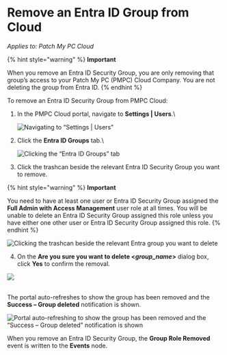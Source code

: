 # Remove an Entra ID Group from Cloud

_Applies to: Patch My PC Cloud_

{% hint style="warning" %}
**Important**

When you remove an Entra ID Security Group, you are only removing that group’s access to your Patch My PC (PMPC) Cloud Company. You are not deleting the group from Entra ID.
{% endhint %}

To remove an Entra ID Security Group from PMPC Cloud:

1.  In the PMPC Cloud portal, navigate to **Settings | Users**.\


    ![Navigating to “Settings | Users”](/_images/image-%282234%29.png-"Navigating-to-\"Settings-|-Users\"" "Navigating to “Settings | Users”")


2.  Click the **Entra ID Groups** tab.\


    ![Clicking the “Entra ID Groups” tab](/_images/image-%282235%29.png-"Clicking-the-\"Entra-ID-Groups\"-tab" "Clicking the “Entra ID Groups” tab")


3. Click the trashcan beside the relevant Entra ID Security Group you want to remove.

{% hint style="warning" %}
**Important**

You need to have at least one user or Entra ID Security Group assigned the **Full Admin with Access Management** user role at all times. You will be unable to delete an Entra ID Security Group assigned this role unless you have either one other user or Entra ID Security Group assigned this role.
{% endhint %}

![Clicking the trashcan beside the relevant Entra group you want to delete](/_images/image-%282236%29.png-"Clicking-the-trashcan-beside-the-relevant-Entra-group-you-want-to-delete" "Clicking the trashcan beside the relevant Entra group you want to delete")

4. On the **Are you sure you want to delete <**_**group\_name**_**>** dialog box, click **Yes** to confirm the removal.

![](/_images/image-%282237%29.png-"" "")

\
The portal auto-refreshes to show the group has been removed and the **Success – Group deleted** notification is shown.

![Portal auto-refreshing to show the group has been removed and the “Success – Group deleted” notification is shown](/_images/image-%282238%29.png-"Portal-auto-refreshing-to-show-the-group-has-been-removed-and-the-\"Success-–-Group-deleted\"-notification-is-shown" "Portal auto-refreshing to show the group has been removed and the “Success – Group deleted” notification is shown")

When you remove an Entra ID Security Group, the **Group Role Removed** event is written to the **Events** node.
